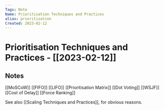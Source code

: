 ```yaml
---
Tags: Note
Name: Prioritisation Techniques and Practices
alias: prioritization
Created: 2023-02-12
---
```

# Prioritisation Techniques and Practices - [[2023-02-12]]
## Notes

[[MoSCoW]]
[[FIFO]]
[[LIFO]]
[[Prioritisation Matrix]]
[[Dot Voting]]
[[WSJF]]
[[Cost of Delay]]
[[Force Ranking]]

See also [[Scaling Techniques and Practices]], for obvious reasons.
